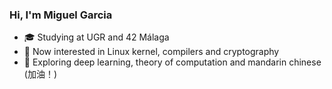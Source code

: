 ### Hi, I'm Miguel Garcia
- 🎓 Studying at UGR and 42 Málaga
- 🐧 Now interested in Linux kernel, compilers and cryptography
- 🧠 Exploring deep learning, theory of computation and mandarin chinese (加油！)
